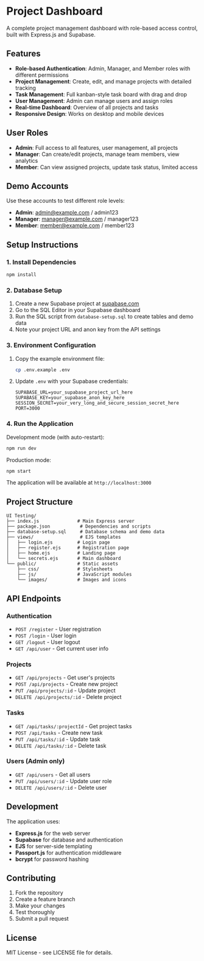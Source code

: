 # Project Dashboard

A complete project management dashboard with role-based access control, built with Express.js and Supabase.

## Features

- **Role-based Authentication**: Admin, Manager, and Member roles with different permissions
- **Project Management**: Create, edit, and manage projects with detailed tracking
- **Task Management**: Full kanban-style task board with drag and drop
- **User Management**: Admin can manage users and assign roles
- **Real-time Dashboard**: Overview of all projects and tasks
- **Responsive Design**: Works on desktop and mobile devices

## User Roles

- **Admin**: Full access to all features, user management, all projects
- **Manager**: Can create/edit projects, manage team members, view analytics
- **Member**: Can view assigned projects, update task status, limited access

## Demo Accounts

Use these accounts to test different role levels:

- **Admin**: admin@example.com / admin123
- **Manager**: manager@example.com / manager123
- **Member**: member@example.com / member123

## Setup Instructions

### 1. Install Dependencies

```bash
npm install
```

### 2. Database Setup

1. Create a new Supabase project at [supabase.com](https://supabase.com)
2. Go to the SQL Editor in your Supabase dashboard
3. Run the SQL script from `database-setup.sql` to create tables and demo data
4. Note your project URL and anon key from the API settings

### 3. Environment Configuration

1. Copy the example environment file:

   ```bash
   cp .env.example .env
   ```

2. Update `.env` with your Supabase credentials:
   ```
   SUPABASE_URL=your_supabase_project_url_here
   SUPABASE_KEY=your_supabase_anon_key_here
   SESSION_SECRET=your_very_long_and_secure_session_secret_here
   PORT=3000
   ```

### 4. Run the Application

Development mode (with auto-restart):

```bash
npm run dev
```

Production mode:

```bash
npm start
```

The application will be available at `http://localhost:3000`

## Project Structure

```
UI Testing/
├── index.js              # Main Express server
├── package.json           # Dependencies and scripts
├── database-setup.sql     # Database schema and demo data
├── views/                 # EJS templates
│   ├── login.ejs         # Login page
│   ├── register.ejs      # Registration page
│   ├── home.ejs          # Landing page
│   └── secrets.ejs       # Main dashboard
└── public/               # Static assets
    ├── css/              # Stylesheets
    ├── js/               # JavaScript modules
    └── images/           # Images and icons
```

## API Endpoints

### Authentication

- `POST /register` - User registration
- `POST /login` - User login
- `GET /logout` - User logout
- `GET /api/user` - Get current user info

### Projects

- `GET /api/projects` - Get user's projects
- `POST /api/projects` - Create new project
- `PUT /api/projects/:id` - Update project
- `DELETE /api/projects/:id` - Delete project

### Tasks

- `GET /api/tasks/:projectId` - Get project tasks
- `POST /api/tasks` - Create new task
- `PUT /api/tasks/:id` - Update task
- `DELETE /api/tasks/:id` - Delete task

### Users (Admin only)

- `GET /api/users` - Get all users
- `PUT /api/users/:id` - Update user role
- `DELETE /api/users/:id` - Delete user

## Development

The application uses:

- **Express.js** for the web server
- **Supabase** for database and authentication
- **EJS** for server-side templating
- **Passport.js** for authentication middleware
- **bcrypt** for password hashing

## Contributing

1. Fork the repository
2. Create a feature branch
3. Make your changes
4. Test thoroughly
5. Submit a pull request

## License

MIT License - see LICENSE file for details.
